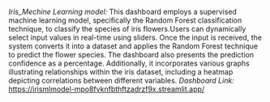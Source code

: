*Iris_Mechine Learning model:*
This dashboard employs a supervised machine learning model, specifically the Random Forest classification technique, to classify the species of iris flowers.Users can dynamically select input values in real-time using sliders. 
Once the input is received, the system converts it into a dataset and applies the Random Forest technique to predict the flower species. The dashboard also presents the prediction confidence as a percentage. 
Additionally, it incorporates various graphs illustrating relationships within the iris dataset, including a heatmap depicting correlations between different variables.
*Dashboard Link:* https://irismlmodel-mpo8fvknfbthftzadrzf9x.streamlit.app/
